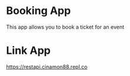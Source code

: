 # Booking App
This app allows you to book a ticket for an event

# Link App
https://restapi.cinamon88.repl.co
